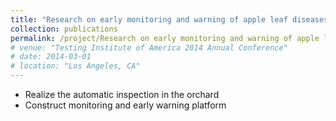 ```yaml
---
title: "Research on early monitoring and warning of apple leaf diseases and development of inspection equipment based on artificial intelligence"
collection: publications
permalink: /project/Research on early monitoring and warning of apple leaf diseases and development of inspection equipment based on artificial intelligence
# venue: "Testing Institute of America 2014 Annual Conference"
# date: 2014-03-01
# location: "Los Angeles, CA"
---
```


* Realize the automatic inspection in the orchard
* Construct monitoring and early warning platform
